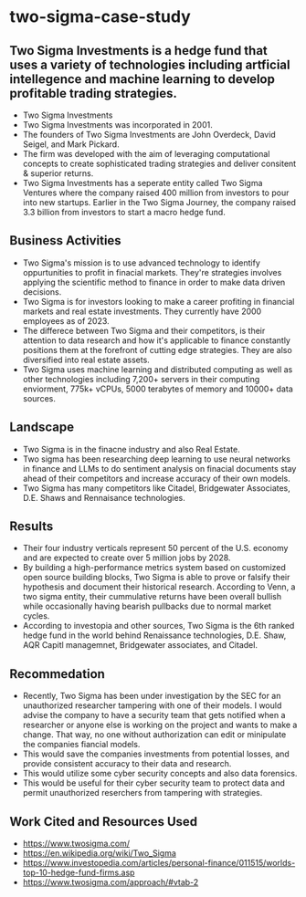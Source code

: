 # two-sigma-case-study

## Two Sigma Investments is a hedge fund that uses a variety of technologies including artficial intellegence and machine learning to develop profitable trading strategies. 

* Two Sigma Investments
* Two Sigma Investments was incorporated in 2001.
* The founders of Two Sigma Investments are John Overdeck, David Seigel, and Mark Pickard.
* The firm was developed with the aim of leveraging computational concepts to create sophisticated trading strategies and deliver consitent & superior returns.
* Two Sigma Investments has a seperate entity called Two Sigma Ventures where the company raised 400 million from investors to pour into new startups. Earlier in the Two Sigma Journey, the company raised 3.3 billion from investors to start a macro hedge fund.

## Business Activities

* Two Sigma's mission is to use advanced technology to identify oppurtunities to profit in finacial markets. They're strategies involves applying the scientific method to finance in order to make data driven decisions.
* Two Sigma is for investors looking to make a career profiting in financial markets and real estate investments. They currently have 2000 employees as of 2023.
* The differece between Two Sigma and their competitors, is their attention to data research and how it's applicable to finance constantly positions them at the forefront of cutting edge strategies. They are also diversified into real estate assets.
* Two Sigma uses machine learning and distributed computing as well as other technologies including 7,200+ servers in their computing enviorment, 775k+ vCPUs, 5000 terabytes of memory and 10000+ data sources.

## Landscape

* Two Sigma is in the finacne industry and also Real Estate.
* Two sigma has been researching deep learning to use neural networks in finance and LLMs to do sentiment analysis on finacial documents stay ahead of their competitors and increase accuracy of their own models.
* Two Sigma has many competitors like Citadel, Bridgewater Associates, D.E. Shaws and Rennaisance technologies.

## Results

* Their four industry verticals represent 50 percent of the U.S. economy and are expected to create over 5 million jobs by 2028.
* By building a high-performance metrics system based on customized open source building blocks, Two Sigma is able to prove or falsify their hypothesis and document their historical research. According to Venn, a two sigma entity, their cummulative returns have been overall bullish while occasionally having bearish pullbacks due to normal market cycles.
* According to investopia and other sources, Two Sigma is the 6th ranked hedge fund in the world behind Renaissance technologies, D.E. Shaw, AQR Capitl managemnet, Bridgewater associates, and Citadel.

## Recommedation
* Recently, Two Sigma has been under investigation by the SEC for an unauthorized researcher tampering with one of their models. I would advise the company to have a security team that gets notified when a researcher or anyone else is working on the project and wants to make a change. That way, no one without authorization can edit or minipulate the companies fiancial models.
* This would save the companies investments from potential losses, and provide consistent accuracy to their data and research.
* This would utilize some cyber security concepts and also data forensics.
* This would be useful for their cyber security team to protect data and permit unauthorized reserchers from tampering with strategies.

## Work Cited and Resources Used
* https://www.twosigma.com/
* https://en.wikipedia.org/wiki/Two_Sigma
* https://www.investopedia.com/articles/personal-finance/011515/worlds-top-10-hedge-fund-firms.asp
* https://www.twosigma.com/approach/#vtab-2
